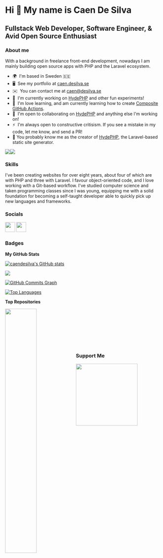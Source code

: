 Hi 👋 My name is Caen De Silva
==============================

Fullstack Web Developer, Software Engineer, & Avid Open Source Enthusiast
-------------------------------------------------------------------------

### About me

With a background in freelance front-end development, nowadays I am mainly building open source apps with PHP and the Laravel ecosystem. 

* 🌍  I'm based in Sweden 🇸🇪
* 🖥️  See my portfolio at [caen.desilva.se](https://caen.desilva.se)
* ✉️  You can contact me at [caen@desilva.se](mailto:caen@desilva.se)
* 🚀  I'm currently working on [HydePHP](http:s//hydephp.com) and other fun experiments!
* 🧠  I'm love learning, and am currently learning how to create [Composite GitHub Actions](https://github.com/hydephp/action).
* 🤝  I'm open to collaborating on [HydePHP](https://github.com/hydephp/hyde) and anything else I'm working on!
* ⚡  I'm always open to constructive critisism. If you see a mistake in my code, let me know, and send a PR!
* 🎩  You probably know me as the creator of [HydePHP](https://github.com/hydephp/hyde), the Laravel-based static site generator.

<a href="https://www.twitter.com/CodeWithCaen" target="_blank" rel="noreferrer"><img
src="https://img.shields.io/twitter/follow/CodeWithCaen?logo=twitter&style=for-the-badge&color=3382ed&labelColor=1c1917"
/></a><a href="https://www.github.com/caendesilva" target="_blank" rel="noreferrer"><img
src="https://img.shields.io/github/followers/caendesilva?logo=github&style=for-the-badge&color=3382ed&labelColor=1c1917" /></a>

### Skills

I've been creating websites for over eight years, about four of which are with PHP and three with Laravel. I favour object-oriented code, and I love working with a Git-based workflow. I've studied computer science and taken programming classes since I was young, equipping me with a solid foundation for becoming a self-taught developer able to quickly pick up new languages and frameworks.

### Socials

<p align="left">
<a href="https://www.github.com/caendesilva" target="_blank" rel="noreferrer"><img src="https://raw.githubusercontent.com/danielcranney/readme-generator/main/public/icons/socials/github.svg" width="32" height="32" /></a>
<a href="https://www.twitter.com/CodeWithCaen" target="_blank" rel="noreferrer"><img src="https://raw.githubusercontent.com/danielcranney/readme-generator/main/public/icons/socials/twitter.svg" width="32" height="32" /></a>
</p>

### Badges

<b>My GitHub Stats</b>

<a href="http://www.github.com/caendesilva"><img src="https://github-readme-stats.vercel.app/api?username=caendesilva&show_icons=true&hide=&count_private=true&title_color=3382ed&text_color=ffffff&icon_color=3382ed&bg_color=1c1917&hide_border=true&show_icons=true" alt="caendesilva's GitHub stats" /></a>

<a href="http://www.github.com/caendesilva"><img src="https://github-readme-streak-stats.herokuapp.com/?user=caendesilva&stroke=ffffff&background=1c1917&ring=3382ed&fire=3382ed&currStreakNum=ffffff&currStreakLabel=3382ed&sideNums=ffffff&sideLabels=ffffff&dates=ffffff&hide_border=true" /></a>

<a href="http://www.github.com/caendesilva"><img src="https://activity-graph.herokuapp.com/graph?username=caendesilva&bg_color=1c1917&color=ffffff&line=3382ed&point=ffffff&area_color=1c1917&area=true&hide_border=true&custom_title=GitHub%20Commits%20Graph" alt="GitHub Commits Graph" /></a>

<a href="https://github.com/caendesilva" align="left"><img src="https://github-readme-stats.vercel.app/api/top-langs/?username=caendesilva&langs_count=10&title_color=3382ed&text_color=ffffff&icon_color=3382ed&bg_color=1c1917&hide_border=true&locale=en&custom_title=Top%20%Languages" alt="Top Languages" /></a>

<b>Top Repositories</b>

<div width="100%" align="center"><a href="https://github.com/caendesilva/mutual-aid-app" align="left"><img align="left" width="45%" src="https://github-readme-stats.vercel.app/api/pin/?username=caendesilva&repo=mutual-aid-app&title_color=3382ed&text_color=ffffff&icon_color=3382ed&bg_color=1c1917&hide_border=true&locale=en" /></a></div><br /><br /><br /><br /><br /><br /><br />

### Support Me

<a href="https://www.buymeacoffee.com/caen"><img src="https://cdn.buymeacoffee.com/buttons/v2/default-yellow.png" width="200" /></a>

